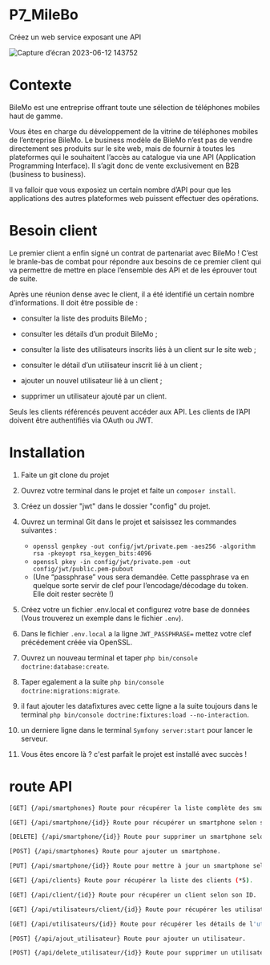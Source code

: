 # P7_MileBo
Créez un web service exposant une API

![Capture d’écran 2023-06-12 143752](https://github.com/Herve-Dev/P7_MileBo/assets/82519929/ea963771-d12a-4d6b-979f-2766694a6f01)

# Contexte 
BileMo est une entreprise offrant toute une sélection de téléphones mobiles haut de gamme.

Vous êtes en charge du développement de la vitrine de téléphones mobiles de l’entreprise BileMo. Le business modèle de BileMo n’est pas de vendre directement ses produits sur le site web, mais de fournir à toutes les plateformes qui le souhaitent l’accès au catalogue via une API (Application Programming Interface). Il s’agit donc de vente exclusivement en B2B (business to business).

Il va falloir que vous exposiez un certain nombre d’API pour que les applications des autres plateformes web puissent effectuer des opérations.

# Besoin client 
Le premier client a enfin signé un contrat de partenariat avec BileMo ! C’est le branle-bas de combat pour répondre aux besoins de ce premier client qui va permettre de mettre en place l’ensemble des API et de les éprouver tout de suite.

 Après une réunion dense avec le client, il a été identifié un certain nombre d’informations. Il doit être possible de :

- consulter la liste des produits BileMo ;

- consulter les détails d’un produit BileMo ;

- consulter la liste des utilisateurs inscrits liés à un client sur le site web ;

- consulter le détail d’un utilisateur inscrit lié à un client ;

- ajouter un nouvel utilisateur lié à un client ;

- supprimer un utilisateur ajouté par un client.

Seuls les clients référencés peuvent accéder aux API. Les clients de l’API doivent être authentifiés via OAuth ou JWT.

# Installation

1. Faite un git clone du projet

2. Ouvrez votre terminal dans le projet et faite un `composer install`.
   
3. Créez un dossier "jwt" dans le dossier "config" du projet.
   
4. Ouvrez un terminal Git dans le projet et saisissez les commandes suivantes :
   - `openssl genpkey -out config/jwt/private.pem -aes256 -algorithm rsa -pkeyopt rsa_keygen_bits:4096`
   - `openssl pkey -in config/jwt/private.pem -out config/jwt/public.pem-pubout`
   - (Une “passphrase” vous sera demandée. Cette passphrase va en quelque sorte servir de clef pour l’encodage/décodage du token. Elle doit rester secrète !)
  
5. Créez votre un fichier .env.local et configurez votre base de données (Vous trouverez un exemple dans le fichier `.env`).
   
6. Dans le fichier `.env.local` a la ligne `JWT_PASSPHRASE=` mettez votre clef précédement créée via OpenSSL.
   
7. Ouvrez un nouveau terminal et taper `php bin/console doctrine:database:create`.
   
8. Taper egalement a la suite `php bin/console doctrine:migrations:migrate`.
   
9. il faut ajouter les datafixtures avec cette ligne a la suite toujours dans le terminal `php bin/console doctrine:fixtures:load --no-interaction`.

10. un derniere ligne dans le terminal `Symfony server:start` pour lancer le serveur.
        
11. Vous êtes encore là ? c'est parfait le projet est installé avec succès !

# route API

```sh
[GET] {/api/smartphones} Route pour récupérer la liste complète des smartphones.
```
```sh
[GET] {/api/smartphone/{id}} Route pour récupérer un smartphone selon son ID.
```
```sh
[DELETE] {/api/smartphone/{id}} Route pour supprimer un smartphone selon son ID.
```
```sh
[POST] {/api/smartphones} Route pour ajouter un smartphone. 
```
```sh
[PUT] {/api/smartphone/{id}} Route pour mettre à jour un smartphone selon son ID.
```
```sh
[GET] {/api/clients} Route pour récupérer la liste des clients (*5).
```
```sh
[GET] {/api/client/{id}} Route pour récupérer un client selon son ID.
```
```sh
[GET] {/api/utilisateurs/client/{id}} Route pour récupérer les utilisateurs d'un client selon son ID.
```
```sh
[GET] {/api/utilisateurs/{id}} Route pour récupérer les détails de l'utilisateur selon son ID. 
```
```sh
[POST] {/api/ajout_utilisateur} Route pour ajouter un utilisateur.
```
```sh
[POST] {/api/delete_utilisateur/{id}} Route pour supprimer un utilisateur.
```
